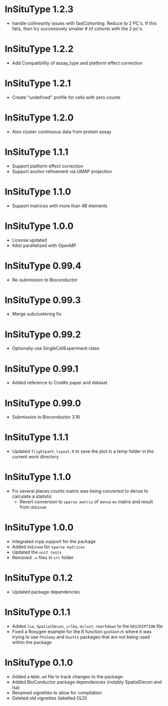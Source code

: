 # InSituType 1.2.3

* handle collinearity issues with fastCohorting:
Reduce to 2 PC's.
If this fails, then try successively smaller # of cohorts with the 2 pc's.

# InSituType 1.2.2

* Add Compatibility of assay_type and platform effect correction 

# InSituType 1.2.1

* Create "undefined" profile for cells with zero counts

# InSituType 1.2.0

* Also cluster continuous data from protein assay

# InSituType 1.1.1

* Support platform effect correction
* Support anchor refinement via UMAP projection 

# InSituType 1.1.0

* Support matrices with more than 4B elements

# InSituType 1.0.0

* License updated
* lldist parallelized with OpenMP

# InSituType 0.99.4

* Re-submission to Bioconductor

# InSituType 0.99.3

* Merge subclustering fix

# InSituType 0.99.2

* Optionally use SingleCellExperiment class

# InSituType 0.99.1

* Added reference to CosMx paper and dataset

# InSituType 0.99.0

* Submission to Bioconductor 3.16

# InSituType 1.1.1

* Updated `flightpath_layout.R` to save the plot in a temp folder in the current work directory

# InSituType 1.1.0

* Fix several places counts matrix was being converted to dense to calculate a statistic
  * Revert conversion to `sparse matrix` of `dense` `mu` matrix and result from `dnbinom`

# InSituType 1.0.0

* Integrated rcpp support for the package
* Added `dnbinom` for `sparse matrices`
* Updated the `unit tests`
* Removed `.o` files in `src` folder

# InSituType 0.1.2

* Updated package dependencies

# InSituType 0.1.1

* Added `lsa`, `SpatialDecon`, `irlba`, `mclust`, `rmarkdown` to the `DESCRIPTION` file
* Fixed a Roxygen example for the R function `geoSketch` where it was trying to use `Ptolemy` and `Giotto` packages that are not being used within the package

# InSituType 0.1.0

* Added a `NEWS.md` file to track changes to the package.
* Added BioConductor package dependencies (notably SpatialDecon and lsa)
* Renamed vignettes to allow for compilation
* Deleted old vignettes (labelled OLD)
